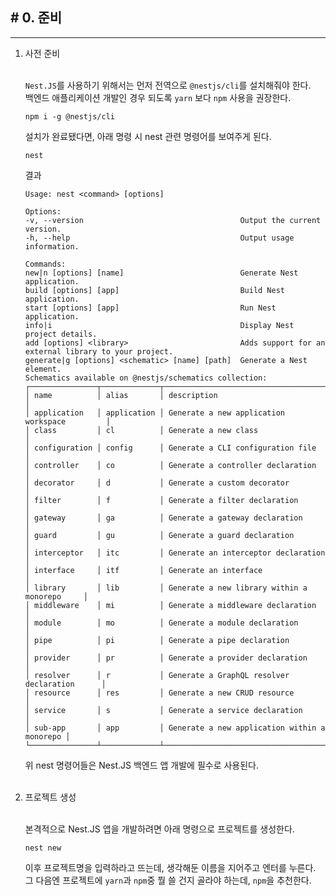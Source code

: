 ## # 0. 준비
___
1. 사전 준비<br/><br/>

    `Nest.JS`를 사용하기 위해서는 먼저 전역으로 `@nestjs/cli`를 설치해줘야 한다.<br/>
    백엔드 애플리케이션 개발인 경우 되도록 `yarn` 보다 `npm` 사용을 권장한다.<br/>

    ```shell
    npm i -g @nestjs/cli
    ```
    설치가 완료됐다면, 아래 명령 시 nest 관련 명령어를 보여주게 된다.
    ```shell
    nest
    ```
    결과
    ```shell
    Usage: nest <command> [options]
    
    Options:
    -v, --version                                   Output the current version.
    -h, --help                                      Output usage information.
    
    Commands:
    new|n [options] [name]                          Generate Nest application.
    build [options] [app]                           Build Nest application.
    start [options] [app]                           Run Nest application.
    info|i                                          Display Nest project details.
    add [options] <library>                         Adds support for an external library to your project.
    generate|g [options] <schematic> [name] [path]  Generate a Nest element.
    Schematics available on @nestjs/schematics collection:
    ┌───────────────┬─────────────┬──────────────────────────────────────────────┐
    │ name          │ alias       │ description                                  │
    │ application   │ application │ Generate a new application workspace         │
    │ class         │ cl          │ Generate a new class                         │
    │ configuration │ config      │ Generate a CLI configuration file            │
    │ controller    │ co          │ Generate a controller declaration            │
    │ decorator     │ d           │ Generate a custom decorator                  │
    │ filter        │ f           │ Generate a filter declaration                │
    │ gateway       │ ga          │ Generate a gateway declaration               │
    │ guard         │ gu          │ Generate a guard declaration                 │
    │ interceptor   │ itc         │ Generate an interceptor declaration          │
    │ interface     │ itf         │ Generate an interface                        │
    │ library       │ lib         │ Generate a new library within a monorepo     │
    │ middleware    │ mi          │ Generate a middleware declaration            │
    │ module        │ mo          │ Generate a module declaration                │
    │ pipe          │ pi          │ Generate a pipe declaration                  │
    │ provider      │ pr          │ Generate a provider declaration              │
    │ resolver      │ r           │ Generate a GraphQL resolver declaration      │
    │ resource      │ res         │ Generate a new CRUD resource                 │
    │ service       │ s           │ Generate a service declaration               │
    │ sub-app       │ app         │ Generate a new application within a monorepo │
    └───────────────┴─────────────┴──────────────────────────────────────────────┘

    ```
    위 nest 명령어들은 Nest.JS 백엔드 앱 개발에 필수로 사용된다.<br/><br/>

2. 프로젝트 생성<br/><br/>

    본격적으로 Nest.JS 앱을 개발하려면 아래 명령으로 프로젝트를 생성한다.<br/>

    ```shell
    nest new
    ```
    이후 프로젝트명을 입력하라고 뜨는데, 생각해둔 이름을 지어주고 엔터를 누른다.<br/>
    그 다음엔 프로젝트에 `yarn`과 `npm`중 뭘 쓸 건지 골라야 하는데, `npm`을 추천한다.<br/><br/>